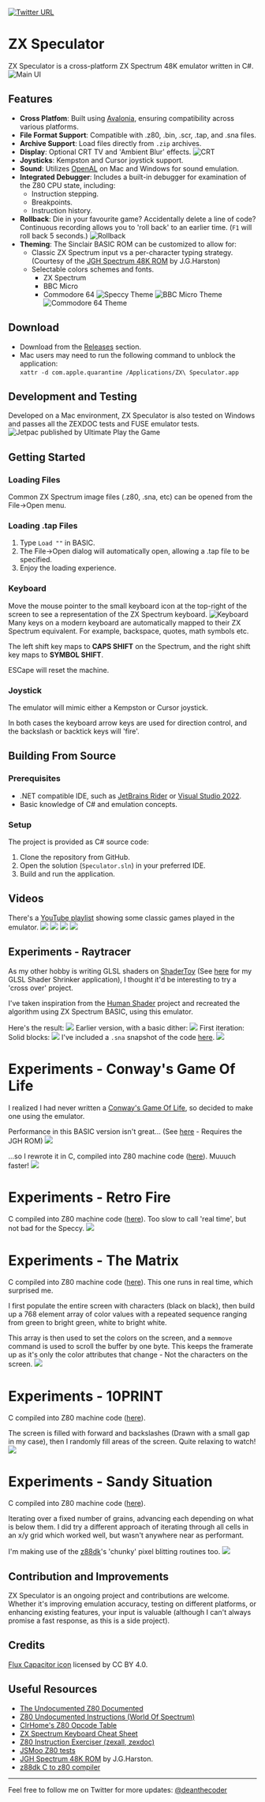 [![Twitter URL](https://img.shields.io/twitter/url/https/twitter.com/deanthecoder.svg?style=social&label=Follow%20%40deanthecoder)](https://twitter.com/deanthecoder)
# ZX Speculator
ZX Speculator is a cross-platform ZX Spectrum 48K emulator written in C#.
![Main UI](img/MainUI.png?raw=true "Main UI")

## Features
- **Cross Platfom**: Built using [Avalonia](https://avaloniaui.net/), ensuring compatibility across various platforms.
- **File Format Support**: Compatible with .z80, .bin, .scr, .tap, and .sna files.
- **Archive Support**: Load files directly from `.zip` archives.
- **Display**: Optional CRT TV and 'Ambient Blur' effects. ![CRT](img/CRT.png)
- **Joysticks**: Kempston and Cursor joystick support.
- **Sound**: Utilizes [OpenAL](https://www.openal.org/) on Mac and Windows for sound emulation.
- **Integrated Debugger**: Includes a built-in debugger for examination of the Z80 CPU state, including:
  - Instruction stepping.
  - Breakpoints.
  - Instruction history.
- **Rollback**: Die in your favourite game? Accidentally delete a line of code? Continuous recording allows you to 'roll back' to an earlier time. (`F1` will roll back 5 seconds.)
![Rollback](img/Rollback.png)
- **Theming**: The Sinclair BASIC ROM can be customized to allow for:
  - Classic ZX Spectrum input vs a per-character typing strategy. (Courtesy of the [JGH Spectrum 48K ROM](http://mdfs.net/Software/Spectrum/Harston) by J.G.Harston)
  - Selectable colors schemes and fonts.
    - ZX Spectrum
    - BBC Micro
    - Commodore 64
![Speccy Theme](img/Theme_Speccy.png)
![BBC Micro Theme](img/Theme_BBC.png)
![Commodore 64 Theme](img/Theme_C64.png)

## Download
* Download from the [Releases](https://github.com/deanthecoder/ZXSpeculator/releases) section.
* Mac users may need to run the following command to unblock the application:<br>`xattr -d com.apple.quarantine /Applications/ZX\ Speculator.app`

## Development and Testing
Developed on a Mac environment, ZX Speculator is also tested on Windows and passes all the ZEXDOC tests and FUSE emulator tests.
![Jetpac published by Ultimate Play the Game](img/Jetpac.png?raw=true "Jetpac")

## Getting Started
### Loading Files
Common ZX Spectrum image files (.z80, .sna, etc) can be opened from the File->Open menu.

### Loading .tap Files
1. Type `Load ""` in BASIC.
2. The File->Open dialog will automatically open, allowing a .tap file to be specified.
3. Enjoy the loading experience.

### Keyboard
Move the mouse pointer to the small keyboard icon at the top-right of the screen to see a representation of the ZX Spectrum keyboard.
![Keyboard](img/Keyboard.png?raw=true "Keyboard")
Many keys on a modern keyboard are automatically mapped to their ZX Spectrum equivalent.  For example, backspace, quotes, math symbols etc.

The left shift key maps to **CAPS SHIFT** on the Spectrum, and the right shift key maps to **SYMBOL SHIFT**.

ESCape will reset the machine.

### Joystick
The emulator will mimic either a Kempston or Cursor joystick.

In both cases the keyboard arrow keys are used for direction control, and the backslash or backtick keys will 'fire'.

## Building From Source
### Prerequisites
- .NET compatible IDE, such as [JetBrains Rider](https://www.jetbrains.com/rider/) or [Visual Studio 2022](https://visualstudio.microsoft.com/vs/).
- Basic knowledge of C# and emulation concepts.

### Setup
The project is provided as C# source code:
1. Clone the repository from GitHub.
2. Open the solution (`Speculator.sln`) in your preferred IDE.
3. Build and run the application.

## Videos
There's a [YouTube playlist](https://www.youtube.com/playlist?list=PLPA1ndSnAZTwt7cQjDNwwsPjS89Dd3yqv) showing some classic games played in the emulator.
![](img/ManicMiner.png)
![](img/ChuckieEgg.png)
![](img/BoulderDash.png)
![](img/Tapper.png)

## Experiments - Raytracer
As my other hobby is writing GLSL shaders on [ShaderToy](https://www.shadertoy.com/user/dean_the_coder) (See [here](https://github.com/deanthecoder/GLSLShaderShrinker) for my GLSL Shader Shrinker application), I thought it'd be interesting to try a 'cross over' project.

I've taken inspiration from the [Human Shader](https://humanshader.com/) project and recreated the algorithm using ZX Spectrum BASIC, using this emulator.

Here's the result:
![](Experiments/HumanShader/Pass3_AdvancedDither.png)
Earlier version, with a basic dither:
![](Experiments/HumanShader/Pass2_BasicDither.png)
First iteration: Solid blocks:
![](Experiments/HumanShader/Pass1_Rough.png)
I've included a `.sna` snapshot of the code [here](Experiments/HumanShader/HumanShader.sna).
![](Experiments/HumanShader/Code.png)

# Experiments - Conway's Game Of Life
I realized I had never written a [Conway's Game Of Life](https://en.wikipedia.org/wiki/Conway%27s_Game_of_Life), so decided to make one using the emulator.

Performance in this BASIC version isn't great... (See [here](Experiments/GameOfLife/Conway.sna) - Requires the JGH ROM)
![](Experiments/GameOfLife/GameOfLife.png)

...so I rewrote it in C, compiled into Z80 machine code ([here](Experiments/GameOfLife/Conway.tap)).  Muuuch faster!
![](Experiments/GameOfLife/GameOfLifeC.png)

# Experiments - Retro Fire
C compiled into Z80 machine code ([here](Experiments/FireFX/fire.tap)). Too slow to call 'real time', but not bad for the Speccy.
![](Experiments/FireFX/Fire.png)

# Experiments - The Matrix
C compiled into Z80 machine code ([here](Experiments/TheMatrix/matrix.tap)). This one runs in real time, which surprised me.

I first populate the entire screen with characters (black on black), then build up a 768 element array of color values with a repeated sequence ranging from green to bright green, white to bright white.

This array is then used to set the colors on the screen, and a `memmove` command is used to scroll the buffer by one byte. This keeps the framerate up as it's only the color attributes that change - Not the characters on the screen.
![](Experiments/TheMatrix/TheMatrix.png)

# Experiments - 10PRINT
C compiled into Z80 machine code ([here](Experiments/10print/10print.tap)).

The screen is filled with forward and backslashes (Drawn with a small gap in my case), then I randomly fill areas of the screen.  Quite relaxing to watch!
![](Experiments/10print/10print.png)

# Experiments - Sandy Situation
C compiled into Z80 machine code ([here](Experiments/Sand/sand.tap)).

Iterating over a fixed number of grains, advancing each depending on what is below them. I did try a different approach of iterating through all cells in an x/y grid which worked well, but wasn't anywhere near as performant.

I'm making use of the [z88dk](https://z88dk.org/site/)'s 'chunky' pixel blitting routines too.
![](Experiments/Sand/Sand.png)

## Contribution and Improvements
ZX Speculator is an ongoing project and contributions are welcome. Whether it's improving emulation accuracy, testing on different platforms, or enhancing existing features, your input is valuable (although I can't always promise a fast response, as this is a side project).

## Credits
[Flux Capacitor icon](https://www.onlinewebfonts.com/icon) licensed by CC BY 4.0.

## Useful Resources
- [The Undocumented Z80 Documented](http://www.z80.info/zip/z80-documented.pdf)
- [Z80 Undocumented Instructions (World Of Spectrum)](https://worldofspectrum.org/z88forever/dn327/z80undoc.htm)
- [ClrHome's Z80 Opcode Table](https://clrhome.org/table/#%20)
- [ZX Spectrum Keyboard Cheat Sheet](http://slady.net/Sinclair-ZX-Spectrum-keyboard/)
- [Z80 Instruction Exerciser (zexall, zexdoc)](https://mdfs.net/Software/Z80/Exerciser/Spectrum/)
- [JSMoo Z80 tests](https://github.com/raddad772/jsmoo/tree/main/misc/tests/GeneratedTests/z80)
- [JGH Spectrum 48K ROM](http://mdfs.net/Software/Spectrum/Harston) by J.G.Harston.
- [z88dk C to z80 compiler](https://z88dk.org/site/)
---
Feel free to follow me on Twitter for more updates: [@deanthecoder](https://twitter.com/deanthecoder)